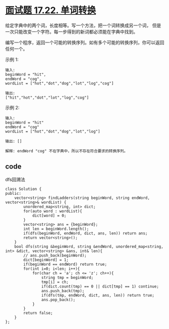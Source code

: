 # [面试题 17.22. 单词转换](https://leetcode-cn.com/problems/word-transformer-lcci/)
给定字典中的两个词，长度相等。写一个方法，把一个词转换成另一个词， 但是一次只能改变一个字符。每一步得到的新词都必须能在字典中找到。

编写一个程序，返回一个可能的转换序列。如有多个可能的转换序列，你可以返回任何一个。

示例 1:

    输入:
    beginWord = "hit",
    endWord = "cog",
    wordList = ["hot","dot","dog","lot","log","cog"]

    输出:
    ["hit","hot","dot","lot","log","cog"]
示例 2:

    输入:
    beginWord = "hit"
    endWord = "cog"
    wordList = ["hot","dot","dog","lot","log"]

    输出: []

    解释: endWord "cog" 不在字典中，所以不存在符合要求的转换序列。

## code

dfs回溯法

```
class Solution {
public:
    vector<string> findLadders(string beginWord, string endWord, vector<string>& wordList) {
        unordered_map<string, int> dict;
        for(auto word : wordList){
            dict[word] = 0;
        }
        vector<string> ans = {beginWord};
        int len = beginWord.length();
        if(dfs(beginWord, endWord, dict, ans, len)) return ans;
        return vector<string>();
    }
    bool dfs(string &beginWord, string &endWord, unordered_map<string, int> &dict, vector<string> &ans, int& len){
        // ans.push_back(beginWord);
        dict[beginWord] = 1;        
        if(beginWord == endWord) return true;
        for(int i=0; i<len; i++){
            for(char ch = 'a'; ch <= 'z'; ch++){
                string tmp = beginWord;
                tmp[i] = ch;
                if(dict.count(tmp) == 0 || dict[tmp] == 1) continue;
                ans.push_back(tmp);
                if(dfs(tmp, endWord, dict, ans, len)) return true;
                ans.pop_back();
            }
        }
        return false;
    }
};
```